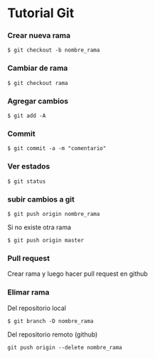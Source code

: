 # Tutorial Git

### Crear nueva rama
```
$ git checkout -b nombre_rama
```

### Cambiar de rama
```
$ git checkout rama
```
### Agregar cambios

```
$ git add -A
```

### Commit

```
$ git commit -a -m "comentario"
```

### Ver estados
```
$ git status 
```

### subir cambios a git

```
$ git push origin nombre_rama
```

Si no existe otra rama
```
$ git push origin master
```

### Pull request
Crear rama y luego hacer pull request en github

### Elimar rama
Del repositorio local
```
$ git branch -D nombre_rama
```

Del repositorio remoto (github)
```
git push origin --delete nombre_rama
```

